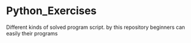 # Python_Exercises
Different kinds of solved program script. by this repository beginners can easily their programs
